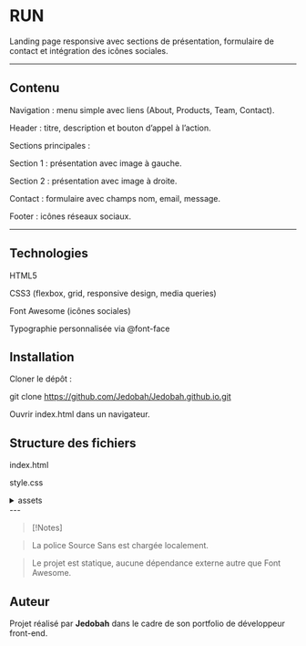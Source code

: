 


# RUN

Landing page responsive avec sections de présentation, formulaire de contact et intégration des icônes sociales.


---

## Contenu

Navigation : menu simple avec liens (About, Products, Team, Contact).

Header : titre, description et bouton d’appel à l’action.

Sections principales :

Section 1 : présentation avec image à gauche.

Section 2 : présentation avec image à droite.

Contact : formulaire avec champs nom, email, message.

Footer : icônes réseaux sociaux.


---


## Technologies

HTML5

CSS3 (flexbox, grid, responsive design, media queries)

Font Awesome (icônes sociales)

Typographie personnalisée via @font-face

## Installation

Cloner le dépôt :

git clone <https://github.com/Jedobah/Jedobah.github.io.git>


Ouvrir index.html dans un navigateur.



## Structure des fichiers

 index.html
 
 style.css
 <details>

<summary>assets </summary>             
    
<details>
    <summary>img</summary>  
 banner.jpg

 left.jpg

 img-right.jpg
</details>
   
<details>
    <summary>font</summary>  
    
SourceSans3-VariableFont_wght.ttf
</details>
 </details>
---

>[!Notes]

>La police Source Sans est chargée localement.

>Le projet est statique, aucune dépendance externe autre que Font Awesome.


## Auteur

Projet réalisé par **Jedobah** dans le cadre de son portfolio de développeur front-end.  